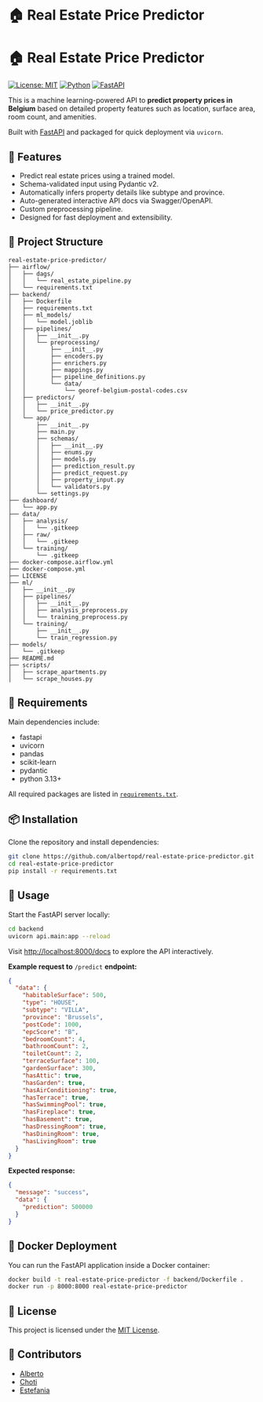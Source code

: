 # 🏠 Real Estate Price Predictor
# 🏠 Real Estate Price Predictor

[![License: MIT](https://img.shields.io/badge/License-MIT-yellow.svg)](LICENSE) [![Python](https://img.shields.io/badge/Python-3.13-blue.svg)](https://www.python.org/) [![FastAPI](https://img.shields.io/badge/FastAPI-0.115.14-brightgreen.svg)](https://fastapi.tiangolo.com/)

This is a machine learning-powered API to **predict property prices in Belgium** based on detailed property features such as location, surface area, room count, and amenities.

Built with [FastAPI](https://fastapi.tiangolo.com/) and packaged for quick deployment via `uvicorn`.

## 🚀 Features

- Predict real estate prices using a trained model.
- Schema-validated input using Pydantic v2.
- Automatically infers property details like subtype and province.
- Auto-generated interactive API docs via Swagger/OpenAPI.
- Custom preprocessing pipeline.
- Designed for fast deployment and extensibility.

## 📂 Project Structure

```
real-estate-price-predictor/
├── airflow/
│   ├── dags/
│   │   └── real_estate_pipeline.py
│   └── requirements.txt
├── backend/
│   ├── Dockerfile
│   ├── requirements.txt
│   ├── ml_models/
│   │   └── model.joblib
│   ├── pipelines/
│   │   ├── __init__.py
│   │   └── preprocessing/
│   │       ├── __init__.py
│   │       ├── encoders.py
│   │       ├── enrichers.py
│   │       ├── mappings.py
│   │       ├── pipeline_definitions.py
│   │       └── data/
│   │           └── georef-belgium-postal-codes.csv
│   ├── predictors/
│   │   ├── __init__.py
│   │   └── price_predictor.py
│   └── app/
│       ├── __init__.py
│       ├── main.py
│       ├── schemas/
│       │   ├── __init__.py
│       │   ├── enums.py
│       │   ├── models.py
│       │   ├── prediction_result.py
│       │   ├── predict_request.py
│       │   ├── property_input.py
│       │   └── validators.py
│       └── settings.py
├── dashboard/
│   └── app.py
├── data/
│   ├── analysis/
│   │   └── .gitkeep
│   ├── raw/
│   │   └── .gitkeep
│   └── training/
│       └── .gitkeep
├── docker-compose.airflow.yml
├── docker-compose.yml
├── LICENSE
├── ml/
│   ├── __init__.py
│   ├── pipelines/
│   │   ├── __init__.py
│   │   ├── analysis_preprocess.py
│   │   └── training_preprocess.py
│   └── training/
│       ├── __init__.py
│       └── train_regression.py
├── models/
│   └── .gitkeep
├── README.md
├── scripts/
│   ├── scrape_apartments.py
│   └── scrape_houses.py
```


## 🧾 Requirements

Main dependencies include:

- fastapi
- uvicorn
- pandas
- scikit-learn
- pydantic
- python 3.13+

All required packages are listed in [`requirements.txt`](requirements.txt).

## 📦 Installation

Clone the repository and install dependencies:

```bash
git clone https://github.com/albertopd/real-estate-price-predictor.git
cd real-estate-price-predictor
pip install -r requirements.txt
```

## 🚀 Usage

Start the FastAPI server locally:

```bash
cd backend
uvicorn api.main:app --reload
```

Visit [http://localhost:8000/docs](http://localhost:8000/docs) to explore the API interactively.

**Example request to** `/predict` **endpoint:**

```json
{
  "data": {
    "habitableSurface": 500,
    "type": "HOUSE",
    "subtype": "VILLA",
    "province": "Brussels",
    "postCode": 1000,
    "epcScore": "B",
    "bedroomCount": 4,
    "bathroomCount": 2,
    "toiletCount": 2,
    "terraceSurface": 100,
    "gardenSurface": 300,
    "hasAttic": true,
    "hasGarden": true,
    "hasAirConditioning": true,
    "hasTerrace": true,
    "hasSwimmingPool": true,
    "hasFireplace": true,
    "hasBasement": true,
    "hasDressingRoom": true,
    "hasDiningRoom": true,
    "hasLivingRoom": true
  }
}
```

**Expected response:**

```json
{
  "message": "success",
  "data": {
    "prediction": 500000
  }
}
```

## 🐳 Docker Deployment

You can run the FastAPI application inside a Docker container:

```bash
docker build -t real-estate-price-predictor -f backend/Dockerfile .
docker run -p 8000:8000 real-estate-price-predictor
```

## 📜 License

This project is licensed under the [MIT License](LICENSE).

## 👥 Contributors

- [Alberto](https://github.com/albertopd)
- [Choti](https://github.com/jgchoti)
- [Estefania](https://github.com/hermstefanny)
